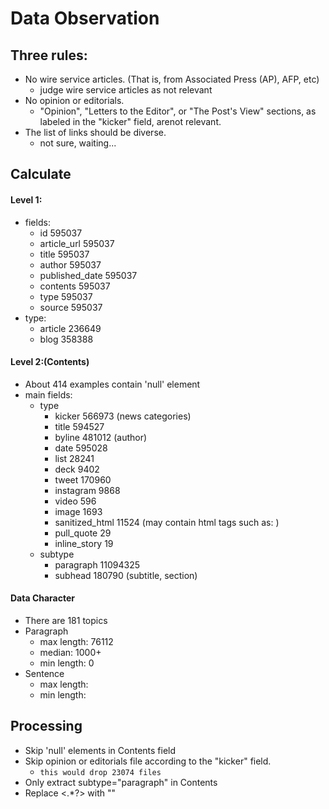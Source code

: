 # Data Observation
## Three rules:
* No wire service articles.  (That is, from Associated Press (AP), AFP, etc)
    * judge wire service articles as not relevant​
* No opinion or editorials.
    *  "Opinion", "Letters to the Editor", or "The Post's View" sections, as labeled in the "kicker" field, are​not relevant​.
* The list of links should be diverse.
    * not sure, waiting...


## Calculate
#### Level 1:
* fields:
    * id 595037
    * article_url 595037
    * title 595037
    * author 595037
    * published_date 595037
    * contents 595037
    * type 595037
    * source 595037
* type:
    * article 236649
    * blog 358388

#### Level 2:(Contents)
* About 414 examples contain 'null' element
* main fields:
    * type
        * kicker 566973 (news categories)
        * title 594527
        * byline 481012 (author)
        * date 595028
        * list 28241
        * deck 9402
        * tweet 170960
        * instagram 9868
        * video 596
        * image 1693
        * sanitized_html 11524  (may contain html tags such as: <a> )
        * pull_quote 29
        * inline_story 19
    * subtype
        * paragraph 11094325
        * subhead 180790 (subtitle, section)

#### Data Character
* There are 181 topics
* Paragraph
    * max length: 76112
    * median: 1000+
    * min length: 0
* Sentence
    * max length:
    * min length:



## Processing
* Skip 'null' elements in Contents field
* Skip opinion or editorials file according to the "kicker" field.
    * `this would drop 23074 files`
* Only extract subtype="paragraph" in Contents
* Replace <.*?> with ""